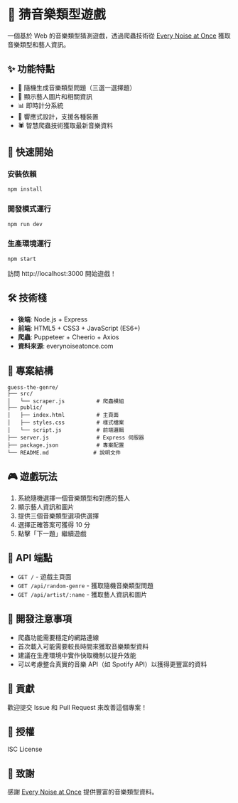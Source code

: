 # 🎵 猜音樂類型遊戲

一個基於 Web 的音樂類型猜測遊戲，透過爬蟲技術從 [Every Noise at Once](https://everynoiseatonce.com) 獲取音樂類型和藝人資訊。

## ✨ 功能特點

- 🎲 隨機生成音樂類型問題（三選一選擇題）
- 🎨 顯示藝人圖片和相關資訊  
- 📊 即時計分系統
- 📱 響應式設計，支援各種裝置
- 🕷️ 智慧爬蟲技術獲取最新音樂資料

## 🚀 快速開始

### 安裝依賴
```bash
npm install
```

### 開發模式運行
```bash
npm run dev
```

### 生產環境運行
```bash
npm start
```

訪問 http://localhost:3000 開始遊戲！

## 🛠️ 技術棧

- **後端**: Node.js + Express
- **前端**: HTML5 + CSS3 + JavaScript (ES6+)
- **爬蟲**: Puppeteer + Cheerio + Axios
- **資料來源**: everynoiseatonce.com

## 📁 專案結構

```
guess-the-genre/
├── src/
│   └── scraper.js          # 爬蟲模組
├── public/
│   ├── index.html          # 主頁面
│   ├── styles.css          # 樣式檔案
│   └── script.js           # 前端邏輯
├── server.js               # Express 伺服器
├── package.json            # 專案配置
└── README.md              # 說明文件
```

## 🎮 遊戲玩法

1. 系統隨機選擇一個音樂類型和對應的藝人
2. 顯示藝人資訊和圖片
3. 提供三個音樂類型選項供選擇
4. 選擇正確答案可獲得 10 分
5. 點擊「下一題」繼續遊戲

## 🔧 API 端點

- `GET /` - 遊戲主頁面
- `GET /api/random-genre` - 獲取隨機音樂類型問題
- `GET /api/artist/:name` - 獲取藝人資訊和圖片

## 📝 開發注意事項

- 爬蟲功能需要穩定的網路連線
- 首次載入可能需要較長時間來獲取音樂類型資料
- 建議在生產環境中實作快取機制以提升效能
- 可以考慮整合真實的音樂 API（如 Spotify API）以獲得更豐富的資料

## 🤝 貢獻

歡迎提交 Issue 和 Pull Request 來改善這個專案！

## 📄 授權

ISC License

## 🙏 致謝

感謝 [Every Noise at Once](https://everynoiseatonce.com) 提供豐富的音樂類型資料。
